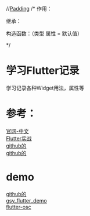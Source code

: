 
//[Padding](https://api.flutter.dev/flutter/widgets/Padding-class.html)
/*
作用：

继承：

构造函数：（类型 属性 = 默认值）

*/


# 学习Flutter记录

学习记录各种Widget用法，属性等

# 参考：
[官网-中文](https://flutterchina.club/widgets/layout/)  
[Flutter实战](https://book.flutterchina.club/)  
[github的](https://github.com/kangshaojun/flutter-book/)  
[github的](https://github.com/chenBingX/CoorChiceArticale/tree/master/Flutter)  

# demo
[github的](https://github.com/think-ing/flutter_demo/)  
[gsy_flutter_demo](https://github.com/CarGuo/gsy_flutter_demo)  
[flutter-osc](https://github.com/yubo725/flutter-osc)
